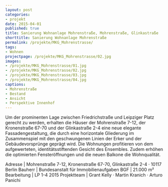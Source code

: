 ```yaml
---
layout: post
categories:
- projekt
date: 2015-04-01
published: true
title: Sanierung Wohnanlage Mohrenstraße, Mohrenstraße, Glinkastraße
shorttitle: Sanierung Wohnanlage Mohrenstraße
permalink: /projekte/MKG_Mohrenstrasse/
tags: 
- Wohnen
projectpage: /projekte/MKG_Mohrenstrasse/02.jpg
images:
- /projekte/MKG_Mohrenstrasse/01.jpg
- /projekte/MKG_Mohrenstrasse/02.jpg
- /projekte/MKG_Mohrenstrasse/03.jpg
- /projekte/MKG_Mohrenstrasse/04.jpg
captions:
- Mohrenstraße
- Bestand
- Ansicht
- Perspektive Innenhof
---
```

Um der prominenten Lage zwischen Friedrichstraße und Leipziger Platz gerecht zu werden, erhalten die Häuser der Mohrenstraße 7-12, der Kronenstraße 67-70 und der Glinkastraße 2-4 eine neue elegante Fassadengestaltung, die durch eine horizontale Gliederung im Zusammenspiel mit den geschwungenen Linien der Erker und der Gebäudevorsprünge geprägt wird. Die Wohnungen profitieren von dem aufgewerteten, identitätsstiftenden Gesicht des Ensembles. Zudem erhöhen die optimierten Fensteröffnungen und die neuen Balkone die Wohnqualität.

Adresse			|	Mohrenstraße 7-12, Kronenstraße 67-70, Glinkastraße 2-4 · 10117 Berlin
Bauherr			|	Bundesanstalt für Immobilienaufgaben
BGF				|	21.000 m²
Bearbeitung		|	LP 1-4 2015
Projektteam		|	Grant Kelly · Martin Kranich · Arturo Panichi